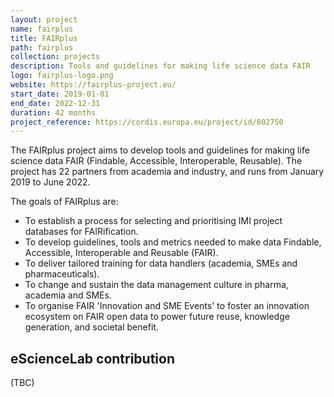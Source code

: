 ```yaml
---
layout: project
name: fairplus
title: FAIRplus
path: fairplus
collection: projects
description: Tools and guidelines for making life science data FAIR 
logo: fairplus-logo.png
website: https://fairplus-project.eu/
start_date: 2019-01-01
end_date: 2022-12-31
duration: 42 months
project_reference: https://cordis.europa.eu/project/id/802750
---
```


The FAIRplus project aims to develop tools and guidelines for making life science data FAIR (Findable, Accessible, Interoperable, Reusable). The project has 22 partners from academia and industry, and runs from January 2019 to June 2022. 

The goals of FAIRplus are:

* To establish a process for selecting and prioritising IMI project databases for FAIRification.
* To develop guidelines, tools and metrics needed to make data Findable, Accessible, Interoperable and Reusable (FAIR).
* To deliver tailored training for data handlers (academia, SMEs and pharmaceuticals).
* To change and sustain the data management culture in pharma, academia and SMEs.
* To organise FAIR 'Innovation and SME Events' to foster an innovation ecosystem on FAIR open data to power future reuse, knowledge generation, and societal benefit.



## eScienceLab contribution

(TBC)